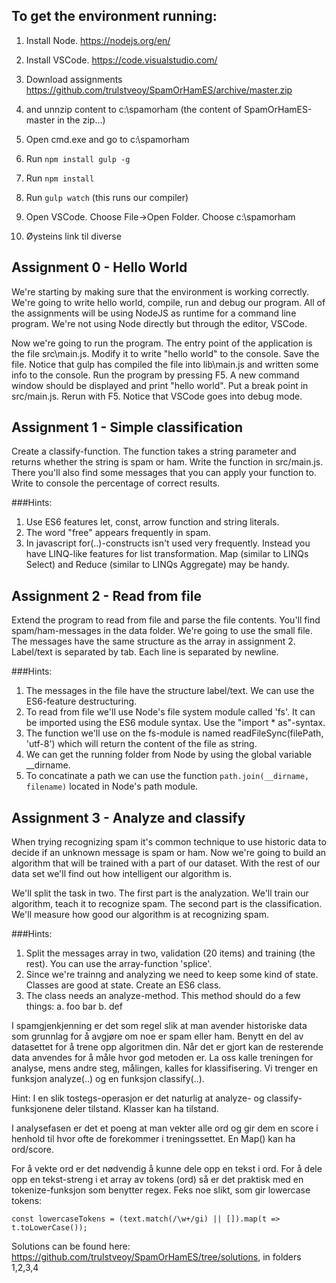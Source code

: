 ## To get the environment running:
1. Install Node. https://nodejs.org/en/
2. Install VSCode. https://code.visualstudio.com/  
3. Download assignments https://github.com/trulstveoy/SpamOrHamES/archive/master.zip
4. and unnzip content to c:\spamorham (the content of SpamOrHamES-master in the zip...)
5. Open cmd.exe and go to c:\spamorham
3. Run `npm install gulp -g`
4. Run `npm install`
5. Run `gulp watch` (this runs our compiler)
6. Open VSCode. Choose File->Open Folder. Choose c:\spamorham

7. Øysteins link til diverse

## Assignment 0 - Hello World
We're starting by making sure that the environment is working correctly. We're going to write hello world,
compile, run and debug our program. All of the assignments will be
using NodeJS as runtime for a command line program. We're not using Node directly but through
the editor, VSCode. 

Now we're going to run the program. The entry point of the application
is the file src\main.js. Modify it to write "hello world" to the console. Save the file.
Notice that gulp has compiled the file into lib\main.js and written some info to the console.
Run the program by pressing F5. A new command window should be displayed and print "hello world". Put a
break point in src/main.js. Rerun with F5. Notice that VSCode goes into debug mode.

## Assignment 1 - Simple classification
Create a classify-function. The function takes a string parameter and returns whether the string
is spam or ham. Write the function in src/main.js. There you'll also find some messages that
you can apply your function to. Write to console the percentage of correct results.

###Hints:
1. Use ES6 features let, const, arrow function and string literals. 
2. The word "free" appears frequently in spam.
3. In javascript for(..)-constructs isn't used very frequently. Instead you have LINQ-like features for list transformation.
Map (similar to LINQs Select) and Reduce (similar to LINQs Aggregate) may be handy.

## Assignment 2 - Read from file
Extend the program to read from file and parse the file contents. You'll find spam/ham-messages in the data folder.
We're going to use the small file. The messages have the same structure as the array in assignment 2. 
Label/text is separated by tab. Each line is separated by newline.

###Hints:
1. The messages in the file have the structure label/text. We can use the ES6-feature destructuring.
2. To read from file we'll use Node's file system module called 'fs'. It can be imported using the ES6 module syntax. Use the "import * as"-syntax.
3. The function we'll use on the fs-module is named readFileSync(filePath, 'utf-8') which will return the content of the file as string.
4. We can get the running folder from Node by using the global variable __dirname.
5. To concatinate a path we can use the function `path.join(__dirname, filename)` located in Node's path module.

## Assignment 3 - Analyze and classify
When trying recognizing spam it's common technique to use historic data to decide if an unknown message is spam or ham. Now we're going 
to build an algorithm that will be trained with a part of our dataset. With the rest of our data set we'll find out how intelligent our algorithm is.

We'll split the task in two. The first part is the analyzation. We'll train our algorithm, teach it to recognize spam.
The second part is the classification. We'll measure how good our algorithm is at recognizing spam.

###Hints:
1. Split the messages array in two, validation (20 items) and training (the rest). You can use the array-function 'splice'. 
2. Since we're trainng and analyzing we need to keep some kind of state. Classes are good at state. Create an ES6 class.
4. The class needs an analyze-method. This method should do a few things:
	a. foo bar
	b. def

I spamgjenkjenning er det som regel slik at man avender historiske data som grunnlag for å avgjøre om
noe er spam eller ham. Benytt en del av datasettet for å trene opp algoritmen din. Når det er gjort
kan de resterende data anvendes for å måle hvor god metoden er. La oss kalle treningen for analyse, mens
andre steg, målingen, kalles for klassifisering. Vi trenger en funksjon analyze(..) og en funksjon
classify(..).

Hint: 
I en slik tostegs-operasjon er det naturlig at analyze- og classify-funksjonene deler tilstand. Klasser kan
ha tilstand.

I analysefasen er det et poeng at man vekter alle ord og gir dem en score i henhold til hvor ofte de
forekommer i treningssettet. En Map() kan ha ord/score.

For å vekte ord er det nødvendig å kunne dele opp en tekst i ord. For å dele opp en tekst-streng i et array av 
tokens (ord) så er det praktisk med en tokenize-funksjon som benytter regex. Feks noe slikt,
som gir lowercase tokens:
```
const lowercaseTokens = (text.match(/\w+/gi) || []).map(t => t.toLowerCase());
```





Solutions can be found here: https://github.com/trulstveoy/SpamOrHamES/tree/solutions, in folders 1,2,3,4
